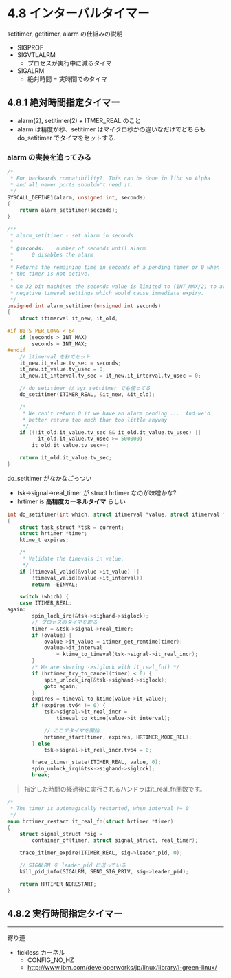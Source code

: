 
# 4.8 インターバルタイマー

setitimer, getitimer, alarm の仕組みの説明

 * SIGPROF
 * SIGVTLALRM
   * プロセスが実行中に減るタイマ
 * SIGALRM
   * 絶対時間 = 実時間でのタイマ

## 4.8.1 絶対時間指定タイマー

 * alarm(2), setitimer(2) + ITMER_REAL のこと
 * alarm は精度が秒、setitimer はマイクロ秒かの違いなだけでどちらも do_setitimer でタイマをセットする.

### alarm の実装を追ってみる

```c
/*
 * For backwards compatibility?  This can be done in libc so Alpha
 * and all newer ports shouldn't need it.
 */
SYSCALL_DEFINE1(alarm, unsigned int, seconds)
{
	return alarm_setitimer(seconds);
}
```

```c
/**
 * alarm_setitimer - set alarm in seconds
 *
 * @seconds:	number of seconds until alarm
 *		0 disables the alarm
 *
 * Returns the remaining time in seconds of a pending timer or 0 when
 * the timer is not active.
 *
 * On 32 bit machines the seconds value is limited to (INT_MAX/2) to avoid
 * negative timeval settings which would cause immediate expiry.
 */
unsigned int alarm_setitimer(unsigned int seconds)
{
	struct itimerval it_new, it_old;

#if BITS_PER_LONG < 64
	if (seconds > INT_MAX)
		seconds = INT_MAX;
#endif
    // itimerval を秒でセット
	it_new.it_value.tv_sec = seconds;
	it_new.it_value.tv_usec = 0;
	it_new.it_interval.tv_sec = it_new.it_interval.tv_usec = 0;

    // do_setitimer は sys_settitmer でも使ってる
	do_setitimer(ITIMER_REAL, &it_new, &it_old);

	/*
	 * We can't return 0 if we have an alarm pending ...  And we'd
	 * better return too much than too little anyway
	 */
	if ((!it_old.it_value.tv_sec && it_old.it_value.tv_usec) ||
	      it_old.it_value.tv_usec >= 500000)
		it_old.it_value.tv_sec++;

	return it_old.it_value.tv_sec;
}
```

do_setitimer がなかなごっつい

 * tsk->signal->real_timer が struct hrtimer なのが味噌かな?
 * hrtimer is **高精度カーネルタイマ** らしい

```c
int do_setitimer(int which, struct itimerval *value, struct itimerval *ovalue)
{
	struct task_struct *tsk = current;
	struct hrtimer *timer;
	ktime_t expires;

	/*
	 * Validate the timevals in value.
	 */
	if (!timeval_valid(&value->it_value) ||
	    !timeval_valid(&value->it_interval))
		return -EINVAL;

	switch (which) {
	case ITIMER_REAL:
again:
		spin_lock_irq(&tsk->sighand->siglock);
        // プロセスのタイマを取る
		timer = &tsk->signal->real_timer;
		if (ovalue) {
			ovalue->it_value = itimer_get_remtime(timer);
			ovalue->it_interval
				= ktime_to_timeval(tsk->signal->it_real_incr);
		}
		/* We are sharing ->siglock with it_real_fn() */
		if (hrtimer_try_to_cancel(timer) < 0) {
			spin_unlock_irq(&tsk->sighand->siglock);
			goto again;
		}
		expires = timeval_to_ktime(value->it_value);
		if (expires.tv64 != 0) {
			tsk->signal->it_real_incr =
				timeval_to_ktime(value->it_interval);

            // ここでタイマを開始
			hrtimer_start(timer, expires, HRTIMER_MODE_REL);
		} else
			tsk->signal->it_real_incr.tv64 = 0;

		trace_itimer_state(ITIMER_REAL, value, 0);
		spin_unlock_irq(&tsk->sighand->siglock);
		break;
```

> 指定した時間の経過後に実行されるハンドラはit_real_fn関数です。

```c
/*
 * The timer is automagically restarted, when interval != 0
 */
enum hrtimer_restart it_real_fn(struct hrtimer *timer)
{
	struct signal_struct *sig =
		container_of(timer, struct signal_struct, real_timer);

	trace_itimer_expire(ITIMER_REAL, sig->leader_pid, 0);

    // SIGALRM を leader_pid に送っている
	kill_pid_info(SIGALRM, SEND_SIG_PRIV, sig->leader_pid);

	return HRTIMER_NORESTART;
}
```

## 4.8.2 実行時間指定タイマー

----

寄り道

 * tickless カーネル
   * CONFIG_NO_HZ
   * http://www.ibm.com/developerworks/jp/linux/library/l-green-linux/